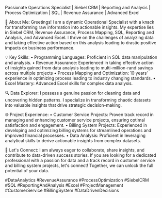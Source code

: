 Passionate Operations Specialist | Siebel CRM | Reporting and Analysis | Process Optimization | SQL | Revenue Assurance | Advanced Excel

🚀 About Me: Greetings! I am a dynamic Operational Specialist with a knack for transforming raw information into actionable insights. My expertise lies in Siebel CRM, Revenue Assurance, Process Mapping, SQL, Reporting and Analysis, and Advanced Excel. I thrive on the challenges of analyzing data and taking effective action based on this analysis leading to drastic positive impacts on business performance.

💡 Key Skills: • Programming Languages: Proficient in SQL data manipulation and analysis. • Revenue Assurance: Experienced in taking effective action of insights gained from data analysis leading to multi-million-rand savings across multiple projects • Process Mapping and Optimization: 10 years’ experience in optimizing process leading to industry changing standards. • Excel Mastery: Advanced Excel skills for complex data analysis.

🔍 Data Explorer: I possess a genuine passion for cleaning data and uncovering hidden patterns. I specialize in transforming chaotic datasets into valuable insights that drive strategic decision-making.

🌐 Project Experience: • Customer Service Projects: Proven track record in managing and enhancing customer service projects, ensuring optimal satisfaction and engagement. • Billing System Projects: Experienced in developing and optimizing billing systems for streamlined operations and improved financial processes. • Data Analysis: Proficient in leveraging analytical skills to derive actionable insights from complex datasets.

🤝 Let's Connect: I am always eager to collaborate, share insights, and contribute to data-driven success stories. If you are looking for a dedicated professional with a passion for data and a track record in customer service and billing system projects, let's connect! Together, we can unlock the full potential of your data.

#DataAnalytics #RevenueAssurance #ProcessOptimization #SiebelCRM #SQL #ReportingAndAnalysis #Excel #ProjectManagement #CustomerService #BillingSystem #DataDrivenDecisions
